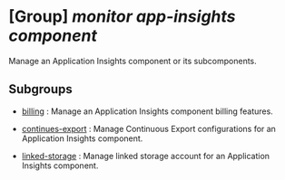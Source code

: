 # [Group] _monitor app-insights component_

Manage an Application Insights component or its subcomponents.

## Subgroups

- [billing](/Commands/monitor/app-insights/component/billing/readme.md)
: Manage an Application Insights component billing features.

- [continues-export](/Commands/monitor/app-insights/component/continues-export/readme.md)
: Manage Continuous Export configurations for an Application Insights component.

- [linked-storage](/Commands/monitor/app-insights/component/linked-storage/readme.md)
: Manage linked storage account for an Application Insights component.

